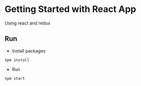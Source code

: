 # Getting Started with React App
Using react and redux 

## Run
- Install packages
```
npm install
```
- Run
```
npm start
```
 
